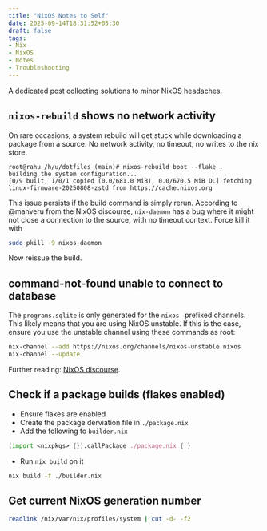 ```yaml
---
title: "NixOS Notes to Self"
date: 2025-09-14T18:31:52+05:30
draft: false
tags:
- Nix
- NixOS
- Notes
- Troubleshooting
---
```


A dedicated post collecting solutions to minor NixOS headaches.

## `nixos-rebuild` shows no network activity

On rare occasions, a system rebuild will get stuck while downloading a package from a source.
No network activity, no timeout, no writes to the nix store.

```
root@rahu /h/u/dotfiles (main)# nixos-rebuild boot --flake .
building the system configuration...
[0/9 built, 1/0/1 copied (0.0/681.0 MiB), 0.0/670.5 MiB DL] fetching linux-firmware-20250808-zstd from https://cache.nixos.org
```

This issue persists if the build command is simply rerun.
According to @manveru from the NixOS discourse, `nix-daemon` has a bug where it might
not close a connection to the source, with no timeout context. Force kill it with

```sh
sudo pkill -9 nixos-daemon
```

Now reissue the build.


## command-not-found unable to connect to database

The `programs.sqlite` is only generated for the `nixos-` prefixed channels.
This likely means that you are using NixOS unstable. If this is the case,
ensure you use the unstable channel using these commands as root:

```sh
nix-channel --add https://nixos.org/channels/nixos-unstable nixos
nix-channel --update
```

Further reading: [NixOS discourse](https://discourse.nixos.org/t/command-not-found-unable-to-open-database/3807).


## Check if a package builds (flakes enabled)

- Ensure flakes are enabled
- Create the package derviation file in `./package.nix`
- Add the following to `builder.nix`

```nix
(import <nixpkgs> {}).callPackage ./package.nix { }
```

- Run `nix build`  on it

```sh
nix build -f ./builder.nix
```

## Get current NixOS generation number

```sh
readlink /nix/var/nix/profiles/system | cut -d- -f2
```
